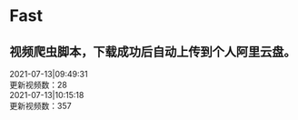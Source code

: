 
# Fast

## 视频爬虫脚本，下载成功后自动上传到个人阿里云盘。

2021-07-13|09:49:31  
更新视频数：28  
2021-07-13|10:15:18  
更新视频数：357  
